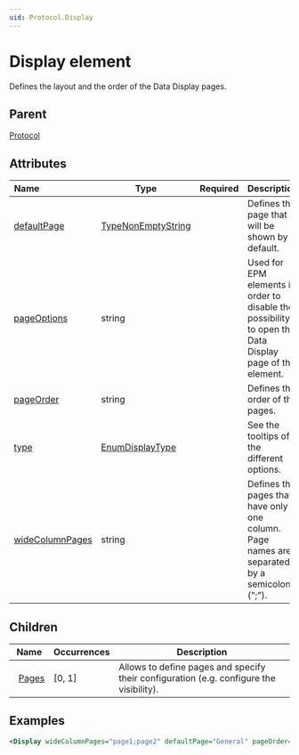 ```yaml
---
uid: Protocol.Display
---
```


# Display element

Defines the layout and the order of the Data Display pages.

## Parent

[Protocol](xref:Protocol)

## Attributes

|Name&nbsp;&nbsp;&nbsp;&nbsp;&nbsp;&nbsp;&nbsp;&nbsp;&nbsp;&nbsp;&nbsp;&nbsp;&nbsp;&nbsp;&nbsp;&nbsp;&nbsp;&nbsp;&nbsp;&nbsp;&nbsp;&nbsp;|Type|Required|Description|
|--- |--- |--- |--- |
|[defaultPage](xref:Protocol.Display-defaultPage)|[TypeNonEmptyString](xref:Protocol-TypeNonEmptyString)||Defines the page that will be shown by default.|
|[pageOptions](xref:Protocol.Display-pageOptions)|string||Used for EPM elements in order to disable the possibility to open the Data Display page of the element.|
|[pageOrder](xref:Protocol.Display-pageOrder)|string||Defines the order of the pages.|
|[type](xref:Protocol.Display-type)|[EnumDisplayType](xref:Protocol-EnumDisplayType)||See the tooltips of the different options.|
|[wideColumnPages](xref:Protocol.Display-wideColumnPages)|string||Defines the pages that have only one column. Page names are separated by a semicolon (”;”).|

## Children

|Name|Occurrences|Description|
|--- |--- |--- |
|&nbsp;&nbsp;[Pages](xref:Protocol.Display.Pages)|[0, 1]|Allows to define pages and specify their configuration (e.g. configure the visibility).|

## Examples

```xml
<Display wideColumnPages="page1;page2" defaultPage="General" pageOrder="General;page2;page1"/>
```
